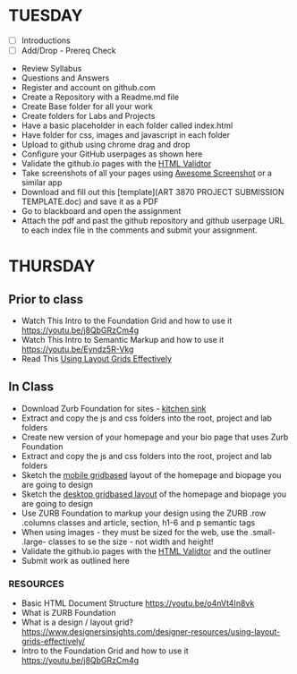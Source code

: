 # TUESDAY
- [ ] Introductions
- [ ] Add/Drop  - Prereq Check
 - Review Syllabus
 - Questions and Answers
 - Register and account on github.com
 - Create a Repository with a Readme.md file
 - Create Base folder for all your work
 - Create folders for Labs and Projects
 - Have a basic placeholder in each folder called index.html
 - Have folder for css, images and javascript in each folder
 - Upload to github using chrome drag and drop
 - Configure your GitHub userpages as shown here
 - Validate the github.io pages with the [HTML Validtor](https://validator.w3.org/nu/)
 - Take screenshots of all your pages using [Awesome Screenshot](https://chrome.google.com/webstore/detail/awesome-screenshot-screen/nlipoenfbbikpbjkfpfillcgkoblgpmj) or a similar app
 - Download and fill out this [template](ART 3870 PROJECT SUBMISSION TEMPLATE.doc) and save it as a PDF 
 - Go to blackboard and open the assignment
 - Attach the pdf and past the github repository and github userpage URL to each index file in the comments and submit your assignment.
 
# THURSDAY
## Prior to class
 - Watch This Intro to the Foundation Grid and how to use it https://youtu.be/j8QbGRzCm4g
 - Watch This Intro to Semantic Markup and how to use it https://youtu.be/Eyndz5R-Vkg
 - Read This [Using Layout Grids Effectively](https://www.designersinsights.com/designer-resources/using-layout-grids-effectively/)

## In Class

 - Download Zurb Foundation for sites - [kitchen sink](http://foundation.zurb.com/sites/getting-started.html)
 - Extract and copy the js and css folders into the root, project and lab folders
 - Create new version of your homepage and your bio page that uses Zurb Foundation
 - Extract and copy the js and css folders into the root, project and lab folders
 - Sketch the [mobile gridbased](https://www.smashingmagazine.com/wp-content/uploads/2012/05/ipad-layout-sketches.jpg) layout of the homepage and biopage you are going to design
 - Sketch the [desktop gridbased layout]((https://www.smashingmagazine.com/wp-content/uploads/2012/05/ipad-layout-sketches.jpg)) of the homepage and biopage you are going to design
 - Use ZURB Foundation to markup your design using the ZURB .row .columns classes and article, section, h1-6 and p semantic tags
 - When using images - they must be sized for the web, use the .small- .large- classes to se the size  - not width and height!
 - Validate the github.io pages with the [HTML Validtor](https://validator.w3.org/nu/) and the outliner
 - Submit work as outlined here
### RESOURCES
 - Basic HTML Document Structure https://youtu.be/o4nVt4In8vk
 - What is ZURB Foundation
 - What is a design / layout grid?https://www.designersinsights.com/designer-resources/using-layout-grids-effectively/
 - Intro to the Foundation Grid and how to use it https://youtu.be/j8QbGRzCm4g
